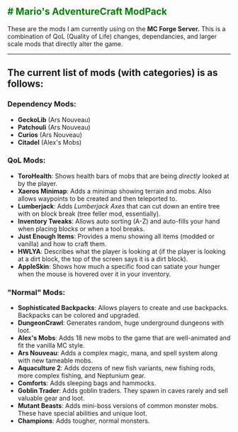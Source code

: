 <span style="color:green"># Mario's AdventureCraft ModPack
---
These are the mods I am currently using on the **MC Forge Server.**
This is a combination of QoL (Quality of Life) changes, dependancies, and larger scale mods that directly alter the game.

---
## The current list of mods (**with categories**) is as follows:
### Dependency Mods:
- **GeckoLib** (Ars Nouveau)
- **Patchouli** (Ars Nouveau)
- **Curios** (Ars Nouveau)
- **Citadel** (Alex's Mobs)

### QoL Mods:
- **ToroHealth**: Shows health bars of mobs that are being _directly_ looked at by the player.
- **Xaeros Minimap**: Adds a minimap showing terrain and mobs. Also allows waypoints to be created and then teleported to.
- **Lumberjack**: Adds _Lumberjack Axes_ that can cut down an entire tree with on block break (tree feller mod, essentially).
- **Inventory Tweaks**: Allows auto sorting (A-Z) and auto-fills your hand when placing blocks or when a tool breaks.
- **Just Enough Items**: Provides a menu showing all items (modded or vanilla) and how to craft them.
- **HWLYA**: Describes what the player is looking at (if the player is looking at a dirt block, the top of the screen says it is a dirt block).
- **AppleSkin**: Shows how much a specific food can satiate your hunger when the mouse is hovered over it in your inventory.

### "Normal" Mods:
- **Sophisticated Backpacks**: Allows players to create and use backpacks. Backpacks can be colored and upgraded.
- **DungeonCrawl**: Generates random, huge underground dungeons with loot.
- **Alex's Mobs**: Adds 18 new mobs to the game that are well-animated and fit the vanilla MC style.
- **Ars Nouveau**: Adds a complex magic, mana, and spell system along with new tameable mobs.
- **Aquaculture 2**: Adds dozens of new fish variants, new fishing rods, more complex fishing, and Neptunium gear.
- **Comforts**: Adds sleeping bags and hammocks.
- **Goblin Trader**: Adds goblin traders. They spawn in caves rarely and sell valuable gear and loot.
- **Mutant Beasts**: Adds mini-boss versions of common monster mobs. These have special abilities and unique loot.
- **Champions**: Adds tougher, normal monsters.
